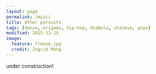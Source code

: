 ```yaml
---
layout: page
permalink: /misc/
title: Other pursuits
tags: [dance, origami, hip-hop, diabolo, chinese, yoyo]
modified: 2015-12-25
image:
  feature: freeze.jpg
  credit: Ingrid Mong
---
```

<div align="justify"> 
under construction!
</div>